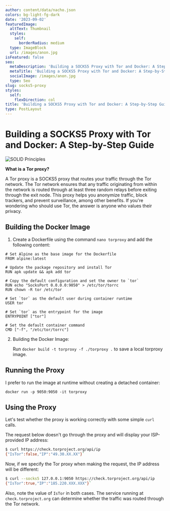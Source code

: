```yaml
---
author: content/data/nacho.json
colors: bg-light-fg-dark
date: '2023-09-02'
featuredImage:
  altText: Thumbnail
  styles:
    self:
      borderRadius: medium
  type: ImageBlock
  url: /images/anon.jpg
isFeatured: false
seo:
  metaDescription: 'Building a SOCKS5 Proxy with Tor and Docker: A Step-by-Step Guide.'
  metaTitle: 'Building a SOCKS5 Proxy with Tor and Docker: A Step-by-Step Guide'
  socialImage: /images/anon.jpg
  type: Seo
slug: socks5-proxy
styles:
  self:
    flexDirection: col
title: 'Building a SOCKS5 Proxy with Tor and Docker: A Step-by-Step Guide'
type: PostLayout
---
```


# Building a SOCKS5 Proxy with Tor and Docker: A Step-by-Step Guide

![SOLID Principles](./images/anon.jpg)

**What is a Tor proxy?**

A Tor proxy is a SOCKS5 proxy that routes your traffic through the Tor network. The Tor network ensures that any traffic originating from within the network is routed through at least three random relays before exiting through the exit node. This proxy helps you anonymize traffic, block trackers, and prevent surveillance, among other benefits. If you're wondering who should use Tor, the answer is anyone who values their privacy.

## Building the Docker Image

1.  Create a Dockerfile using the command `nano torproxy` and add the following content:

```docker
# Set Alpine as the base image for the Dockerfile
FROM alpine:latest

# Update the package repository and install Tor
RUN apk update && apk add tor

# Copy the default configuration and set the owner to `tor`
RUN echo "SocksPort 0.0.0.0:9050" > /etc/tor/torrc
RUN chown -R tor /etc/tor

# Set `tor` as the default user during container runtime
USER tor

# Set `tor` as the entrypoint for the image
ENTRYPOINT ["tor"]

# Set the default container command
CMD ["-f", "/etc/tor/torrc"]
``` 

2.  Building the Docker Image:
    
    Run 
    `docker build -t torproxy -f ./torproxy .` to save a local torproxy image.
    

## Running the Proxy

I prefer to run the image at runtime without creating a detached container:

`docker run -p 9050:9050 -it torproxy`

## Using the Proxy

Let's test whether the proxy is working correctly with some simple `curl` calls.

The request below doesn't go through the proxy and will display your ISP-provided IP address:

```bash
$ curl https://check.torproject.org/api/ip
{"IsTor":false,"IP":"49.30.XX.XX"}` 
```
Now, if we specify the Tor proxy when making the request, the IP address will be different:

```bash
$ curl --socks5 127.0.0.1:9050 https://check.torproject.org/api/ip
{"IsTor":true,"IP":"185.220.XXX.XXX"}` 
```
Also, note the value of `IsTor` in both cases. The service running at `check.torproject.org` can determine whether the traffic was routed through the Tor network.
